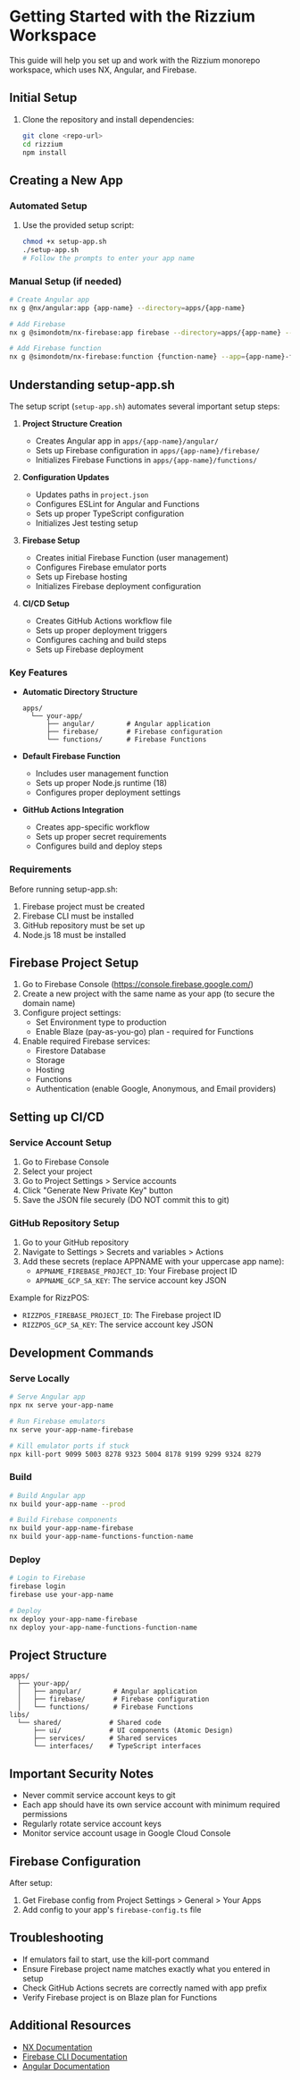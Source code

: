 # Getting Started with the Rizzium Workspace

This guide will help you set up and work with the Rizzium monorepo workspace, which uses NX, Angular, and Firebase.

## Initial Setup

1. Clone the repository and install dependencies:
   ```bash
   git clone <repo-url>
   cd rizzium
   npm install
   ```

## Creating a New App

### Automated Setup

1. Use the provided setup script:
   ```bash
   chmod +x setup-app.sh
   ./setup-app.sh
   # Follow the prompts to enter your app name
   ```

### Manual Setup (if needed)

```bash
# Create Angular app
nx g @nx/angular:app {app-name} --directory=apps/{app-name}

# Add Firebase
nx g @simondotm/nx-firebase:app firebase --directory=apps/{app-name} --project={app-name}

# Add Firebase function
nx g @simondotm/nx-firebase:function {function-name} --app={app-name}-firebase
```

## Understanding setup-app.sh

The setup script (`setup-app.sh`) automates several important setup steps:

1. **Project Structure Creation**

   - Creates Angular app in `apps/{app-name}/angular/`
   - Sets up Firebase configuration in `apps/{app-name}/firebase/`
   - Initializes Firebase Functions in `apps/{app-name}/functions/`

2. **Configuration Updates**

   - Updates paths in `project.json`
   - Configures ESLint for Angular and Functions
   - Sets up proper TypeScript configuration
   - Initializes Jest testing setup

3. **Firebase Setup**

   - Creates initial Firebase Function (user management)
   - Configures Firebase emulator ports
   - Sets up Firebase hosting
   - Initializes Firebase deployment configuration

4. **CI/CD Setup**
   - Creates GitHub Actions workflow file
   - Sets up proper deployment triggers
   - Configures caching and build steps
   - Sets up Firebase deployment

### Key Features

- **Automatic Directory Structure**

  ```
  apps/
    └── your-app/
        ├── angular/        # Angular application
        ├── firebase/       # Firebase configuration
        └── functions/      # Firebase Functions
  ```

- **Default Firebase Function**

  - Includes user management function
  - Sets up proper Node.js runtime (18)
  - Configures proper deployment settings

- **GitHub Actions Integration**
  - Creates app-specific workflow
  - Sets up proper secret requirements
  - Configures build and deploy steps

### Requirements

Before running setup-app.sh:

1. Firebase project must be created
2. Firebase CLI must be installed
3. GitHub repository must be set up
4. Node.js 18 must be installed

## Firebase Project Setup

1. Go to Firebase Console (https://console.firebase.google.com/)
2. Create a new project with the same name as your app (to secure the domain name)
3. Configure project settings:
   - Set Environment type to production
   - Enable Blaze (pay-as-you-go) plan - required for Functions
4. Enable required Firebase services:
   - Firestore Database
   - Storage
   - Hosting
   - Functions
   - Authentication (enable Google, Anonymous, and Email providers)

## Setting up CI/CD

### Service Account Setup

1. Go to Firebase Console
2. Select your project
3. Go to Project Settings > Service accounts
4. Click "Generate New Private Key" button
5. Save the JSON file securely (DO NOT commit this to git)

### GitHub Repository Setup

1. Go to your GitHub repository
2. Navigate to Settings > Secrets and variables > Actions
3. Add these secrets (replace APPNAME with your uppercase app name):
   - `APPNAME_FIREBASE_PROJECT_ID`: Your Firebase project ID
   - `APPNAME_GCP_SA_KEY`: The service account key JSON

Example for RizzPOS:

- `RIZZPOS_FIREBASE_PROJECT_ID`: The Firebase project ID
- `RIZZPOS_GCP_SA_KEY`: The service account key JSON

## Development Commands

### Serve Locally

```bash
# Serve Angular app
npx nx serve your-app-name

# Run Firebase emulators
nx serve your-app-name-firebase

# Kill emulator ports if stuck
npx kill-port 9099 5003 8278 9323 5004 8178 9199 9299 9324 8279
```

### Build

```bash
# Build Angular app
nx build your-app-name --prod

# Build Firebase components
nx build your-app-name-firebase
nx build your-app-name-functions-function-name
```

### Deploy

```bash
# Login to Firebase
firebase login
firebase use your-app-name

# Deploy
nx deploy your-app-name-firebase
nx deploy your-app-name-functions-function-name
```

## Project Structure

```
apps/
  ├── your-app/
  │   ├── angular/        # Angular application
  │   ├── firebase/       # Firebase configuration
  │   └── functions/      # Firebase Functions
libs/
  └── shared/            # Shared code
      ├── ui/            # UI components (Atomic Design)
      ├── services/      # Shared services
      └── interfaces/    # TypeScript interfaces
```

## Important Security Notes

- Never commit service account keys to git
- Each app should have its own service account with minimum required permissions
- Regularly rotate service account keys
- Monitor service account usage in Google Cloud Console

## Firebase Configuration

After setup:

1. Get Firebase config from Project Settings > General > Your Apps
2. Add config to your app's `firebase-config.ts` file

## Troubleshooting

- If emulators fail to start, use the kill-port command
- Ensure Firebase project name matches exactly what you entered in setup
- Check GitHub Actions secrets are correctly named with app prefix
- Verify Firebase project is on Blaze plan for Functions

## Additional Resources

- [NX Documentation](https://nx.dev)
- [Firebase CLI Documentation](https://firebase.google.com/docs/cli)
- [Angular Documentation](https://angular.io/docs)
